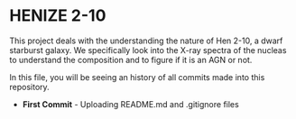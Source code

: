 # HENIZE 2-10
This project deals with the understanding the nature of Hen 2-10, a dwarf
starburst galaxy. We specifically look into the X-ray spectra of the nucleas to
understand the composition and to figure if it is an AGN or not.

In this file, you will be seeing an history of all commits made into this
repository.

* **First Commit** - Uploading README.md and .gitignore files
